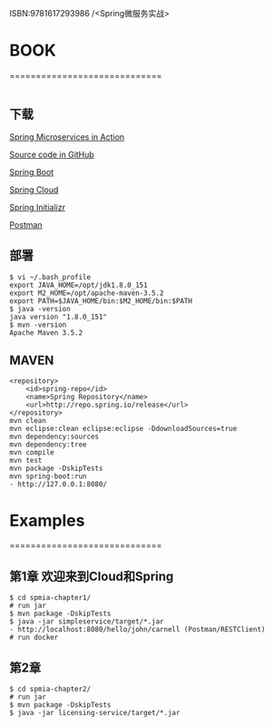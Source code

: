 ISBN:9781617293986 <Spring Microservices in Action>/<Spring微服务实战>


# BOOK
=============================
```

```

## 下载

[Spring Microservices in Action](https://www.manning.com/books/spring-microservices-in-action)

[Source code in GitHub](https://github.com/carnellj/spmia_overview)

[Spring Boot](http://projects.spring.io/spring-boot/)

[Spring Cloud](http://projects.spring.io/spring-cloud/)

[Spring Initializr](http://start.spring.io/)

[Postman](https://www.getpostman.com/)


## 部署
```shell
$ vi ~/.bash_profile
export JAVA_HOME=/opt/jdk1.8.0_151
export M2_HOME=/opt/apache-maven-3.5.2
export PATH=$JAVA_HOME/bin:$M2_HOME/bin:$PATH
$ java -version
java version "1.8.0_151"
$ mvn -version
Apache Maven 3.5.2
```

## MAVEN
```shell
<repository>
	<id>spring-repo</id>
	<name>Spring Repository</name>
	<url>http://repo.spring.io/release</url>
</repository>
mvn clean
mvn eclipse:clean eclipse:eclipse -DdownloadSources=true
mvn dependency:sources
mvn dependency:tree
mvn compile
mvn test
mvn package -DskipTests
mvn spring-boot:run
- http://127.0.0.1:8080/
```


# Examples
=============================

## 第1章 欢迎来到Cloud和Spring
```shell
$ cd spmia-chapter1/
# run jar
$ mvn package -DskipTests
$ java -jar simpleservice/target/*.jar
- http://localhost:8080/hello/john/carnell (Postman/RESTClient)
# run docker
```

## 第2章 
```shell
$ cd spmia-chapter2/
# run jar
$ mvn package -DskipTests
$ java -jar licensing-service/target/*.jar
```
